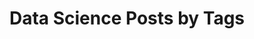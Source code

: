 ---
layout: archive
permalink: /data-science/
title: "Data Science Posts by Tags"
author_profile: true
header:
    image: "/images/data-sciencenetwork.jpg"
#{% include base_path %}
---